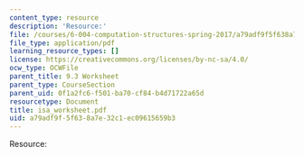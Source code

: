 ```yaml
---
content_type: resource
description: 'Resource:'
file: /courses/6-004-computation-structures-spring-2017/a79adf9f5f638a7e32c1ec09615659b3_isa_worksheet.pdf
file_type: application/pdf
learning_resource_types: []
license: https://creativecommons.org/licenses/by-nc-sa/4.0/
ocw_type: OCWFile
parent_title: 9.3 Worksheet
parent_type: CourseSection
parent_uid: 0f1a2fc6-f501-ba70-cf84-b4d71722a65d
resourcetype: Document
title: isa_worksheet.pdf
uid: a79adf9f-5f63-8a7e-32c1-ec09615659b3
---
```

Resource: